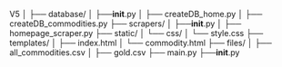 V5
│
├── database/
│   ├──__init__.py
│   ├── createDB_home.py
│   ├── createDB_commodities.py
├── scrapers/
│   ├──__init__.py
│   ├── homepage_scraper.py
├── static/
│   └── css/
│       └── style.css
├── templates/
│   ├── index.html
│   └── commodity.html
├── files/
│   ├── all_commodities.csv
│   ├── gold.csv
├── main.py
├──__init__.py